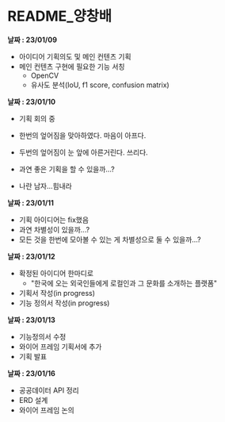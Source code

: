 # README_양창배

**날짜 : 23/01/09**

* 아이디어 기획의도 및 메인 컨텐츠 기획
* 메인 컨텐츠 구현에 필요한 기능 서칭
  * OpenCV
  * 유사도 분석(IoU, f1 score, confusion matrix)



**날짜 : 23/01/10**

* 기획 회의 중

* 한번의 엎어짐을 맞아하였다. 마음이 아프다.

* 두번의 엎어짐이 눈 앞에 아른거린다. 쓰리다.

  

* 과연 좋은 기획을 할 수 있을까...?

* 나란 남자...힘내라



**날짜 : 23/01/11**

* 기획 아이디어는 fix했음
* 과연 차별성이 있을까...?
* 모든 것을 한번에 모아볼 수 있는 게 차별성으로 둘 수 있을까...?



**날짜 : 23/01/12**

* 확정된 아이디어 한마디로
  * "한국에 오는 외국인들에게 로컬인과 그 문화를 소개하는 플랫폼"
* 기획서 작성(in progress)
* 기능 정의서 작성(in progress)



**날짜 : 23/01/13**

* 기능정의서 수정
* 와이어 프레임 기획서에 추가
* 기획 발표



**날짜 : 23/01/16**

* 공공데이터 API 정리
* ERD 설계
* 와이어 프레임 논의